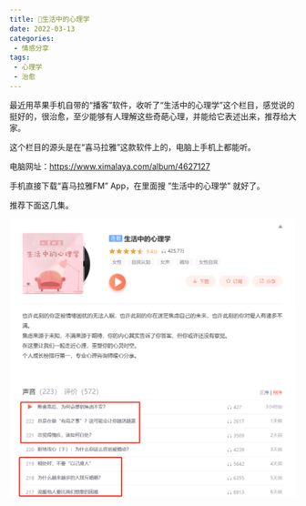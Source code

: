 ```yaml
---
title: 🌱生活中的心理学
date: 2022-03-13
categories:
 - 情感分享
tags:
 - 心理学
 - 治愈
---
```


最近用苹果手机自带的“播客”软件，收听了“生活中的心理学”这个栏目，感觉说的挺好的，很治愈，至少能够有人理解这些奇葩心理，并能给它表述出来，推荐给大家。

这个栏目的源头是在“喜马拉雅”这款软件上的，电脑上手机上都能听。

电脑网址：https://www.ximalaya.com/album/4627127

手机直接下载“喜马拉雅FM” App，在里面搜 ”生活中的心理学” 就好了。

推荐下面这几集。

![psychology](../.vuepress/public/images/psychology.png)
